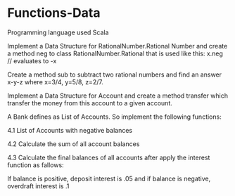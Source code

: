 # Functions-Data

Programming language used Scala

Implement a Data Structure for RationalNumber.Rational Number and create a method neg to class RationalNumber.Rational that is used like this: x.neg // evaluates to -x

Create a method sub to subtract two rational numbers and find an answer x-y-z where x=3/4, y=5/8, z=2/7.

Implement a Data Structure for Account and create a method transfer which transfer the money from this account to a given account.

A Bank defines as List of Accounts. So implement the following functions:

4.1 List of Accounts with negative balances

4.2 Calculate the sum of all account balances

4.3 Calculate the final balances of all accounts after apply the interest function as fallows:

If balance is positive, deposit interest is .05 and if balance is negative, overdraft interest is .1
